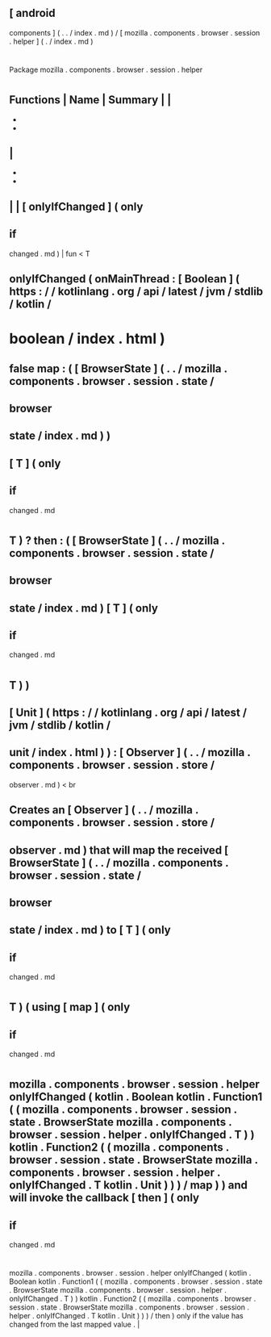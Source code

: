 [
android
-
components
]
(
.
.
/
index
.
md
)
/
[
mozilla
.
components
.
browser
.
session
.
helper
]
(
.
/
index
.
md
)
#
#
Package
mozilla
.
components
.
browser
.
session
.
helper
#
#
#
Functions
|
Name
|
Summary
|
|
-
-
-
|
-
-
-
|
|
[
onlyIfChanged
]
(
only
-
if
-
changed
.
md
)
|
fun
<
T
>
onlyIfChanged
(
onMainThread
:
[
Boolean
]
(
https
:
/
/
kotlinlang
.
org
/
api
/
latest
/
jvm
/
stdlib
/
kotlin
/
-
boolean
/
index
.
html
)
=
false
map
:
(
[
BrowserState
]
(
.
.
/
mozilla
.
components
.
browser
.
session
.
state
/
-
browser
-
state
/
index
.
md
)
)
-
>
[
T
]
(
only
-
if
-
changed
.
md
#
T
)
?
then
:
(
[
BrowserState
]
(
.
.
/
mozilla
.
components
.
browser
.
session
.
state
/
-
browser
-
state
/
index
.
md
)
[
T
]
(
only
-
if
-
changed
.
md
#
T
)
)
-
>
[
Unit
]
(
https
:
/
/
kotlinlang
.
org
/
api
/
latest
/
jvm
/
stdlib
/
kotlin
/
-
unit
/
index
.
html
)
)
:
[
Observer
]
(
.
.
/
mozilla
.
components
.
browser
.
session
.
store
/
-
observer
.
md
)
<
br
>
Creates
an
[
Observer
]
(
.
.
/
mozilla
.
components
.
browser
.
session
.
store
/
-
observer
.
md
)
that
will
map
the
received
[
BrowserState
]
(
.
.
/
mozilla
.
components
.
browser
.
session
.
state
/
-
browser
-
state
/
index
.
md
)
to
[
T
]
(
only
-
if
-
changed
.
md
#
T
)
(
using
[
map
]
(
only
-
if
-
changed
.
md
#
mozilla
.
components
.
browser
.
session
.
helper
onlyIfChanged
(
kotlin
.
Boolean
kotlin
.
Function1
(
(
mozilla
.
components
.
browser
.
session
.
state
.
BrowserState
mozilla
.
components
.
browser
.
session
.
helper
.
onlyIfChanged
.
T
)
)
kotlin
.
Function2
(
(
mozilla
.
components
.
browser
.
session
.
state
.
BrowserState
mozilla
.
components
.
browser
.
session
.
helper
.
onlyIfChanged
.
T
kotlin
.
Unit
)
)
)
/
map
)
)
and
will
invoke
the
callback
[
then
]
(
only
-
if
-
changed
.
md
#
mozilla
.
components
.
browser
.
session
.
helper
onlyIfChanged
(
kotlin
.
Boolean
kotlin
.
Function1
(
(
mozilla
.
components
.
browser
.
session
.
state
.
BrowserState
mozilla
.
components
.
browser
.
session
.
helper
.
onlyIfChanged
.
T
)
)
kotlin
.
Function2
(
(
mozilla
.
components
.
browser
.
session
.
state
.
BrowserState
mozilla
.
components
.
browser
.
session
.
helper
.
onlyIfChanged
.
T
kotlin
.
Unit
)
)
)
/
then
)
only
if
the
value
has
changed
from
the
last
mapped
value
.
|
